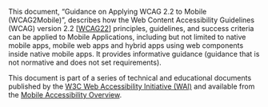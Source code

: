 This document, “Guidance on Applying WCAG 2.2 to Mobile (WCAG2Mobile)”, describes how the Web Content Accessibility Guidelines (WCAG) version 2.2 [[WCAG22](https://www.w3.org/TR/WCAG22/)] principles, guidelines, and success criteria can be applied to Mobile Applications, including but not limited to native mobile apps, mobile web apps and hybrid apps using web components inside native mobile apps. It provides informative guidance (guidance that is not normative and does not set requirements).

This document is part of a series of technical and educational documents published by the [W3C Web Accessibility Initiative (WAI)](https://www.w3.org/WAI/) and available from the [Mobile Accessibility Overview](https://www.w3.org/WAI/standards-guidelines/mobile/).

